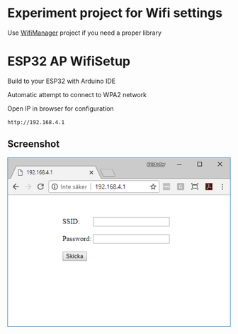 # Experiment project for Wifi settings

Use [WifiManager](https://github.com/tzapu/WiFiManager) project if you need a proper library

# ESP32 AP WifiSetup


Build to your ESP32 with Arduino IDE


Automatic attempt to connect to WPA2 network

Open IP in browser for configuration
```
http://192.168.4.1
```


## Screenshot
![screendump preview](utils/screendump.png?raw=true "preview")
